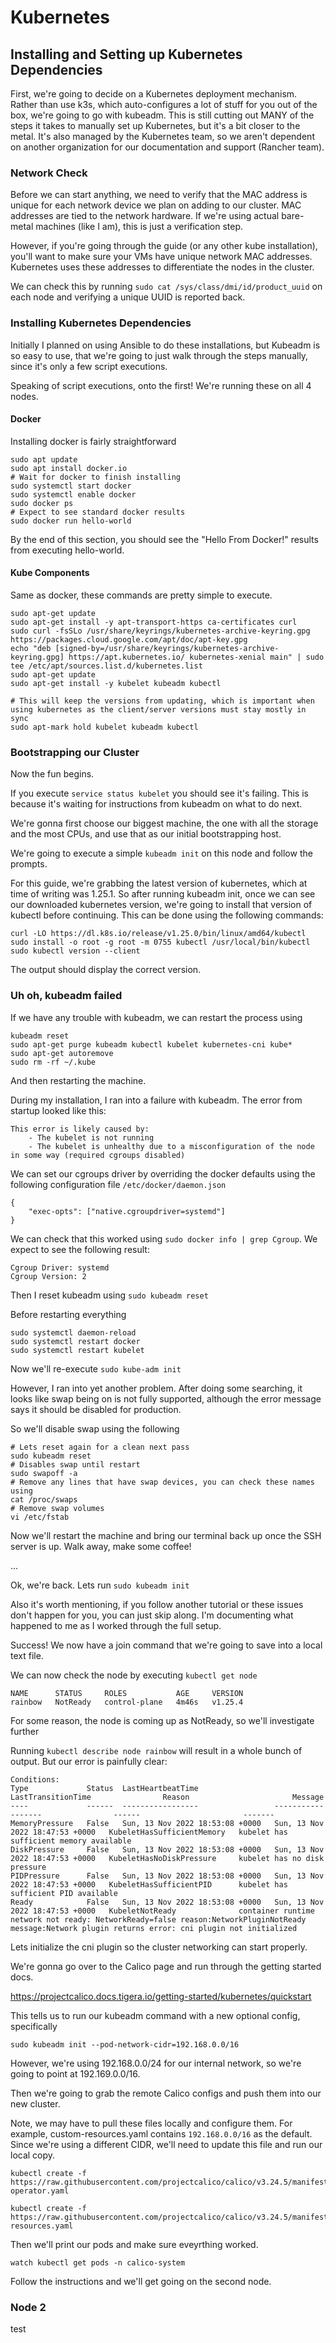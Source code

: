 # Kubernetes

## Installing and Setting up Kubernetes Dependencies

First, we're going to decide on a Kubernetes deployment mechanism. Rather than use k3s, which auto-configures a lot of stuff for you out of the box, we're going to go with kubeadm. This is still cutting out MANY of the steps it takes to manually set up Kubernetes, but it's a bit closer to the metal. It's also managed by the Kubernetes team, so we aren't dependent on another organization for our documentation and support (Rancher team).

### Network Check

Before we can start anything, we need to verify that the MAC address is unique for each network device we plan on adding to our cluster. MAC addresses are tied to the network hardware. If we're using actual bare-metal machines (like I am), this is just a verification step.

However, if you're going through the guide (or any other kube installation), you'll want to make sure your VMs have unique network MAC addresses. Kubernetes uses these addresses to differentiate the nodes in the cluster.

We can check this by running `sudo cat /sys/class/dmi/id/product_uuid` on each node and verifying a unique UUID is reported back.

### Installing Kubernetes Dependencies

Initially I planned on using Ansible to do these installations, but Kubeadm is so easy to use, that we're going to just walk through the steps manually, since it's only a few script executions.

Speaking of script executions, onto the first! We're running these on all 4 nodes.

#### Docker

Installing docker is fairly straightforward

    sudo apt update
    sudo apt install docker.io
    # Wait for docker to finish installing
    sudo systemctl start docker
    sudo systemctl enable docker
    sudo docker ps
    # Expect to see standard docker results
    sudo docker run hello-world

By the end of this section, you should see the "Hello From Docker!" results from executing hello-world.

#### Kube Components

Same as docker, these commands are pretty simple to execute.

    sudo apt-get update
    sudo apt-get install -y apt-transport-https ca-certificates curl
    sudo curl -fsSLo /usr/share/keyrings/kubernetes-archive-keyring.gpg https://packages.cloud.google.com/apt/doc/apt-key.gpg
    echo "deb [signed-by=/usr/share/keyrings/kubernetes-archive-keyring.gpg] https://apt.kubernetes.io/ kubernetes-xenial main" | sudo tee /etc/apt/sources.list.d/kubernetes.list
    sudo apt-get update
    sudo apt-get install -y kubelet kubeadm kubectl

    # This will keep the versions from updating, which is important when using kubernetes as the client/server versions must stay mostly in sync
    sudo apt-mark hold kubelet kubeadm kubectl

### Bootstrapping our Cluster

Now the fun begins.

If you execute `service status kubelet` you should see it's failing. This is because it's waiting for instructions from kubeadm on what to do next.

We're gonna first choose our biggest machine, the one with all the storage and the most CPUs, and use that as our initial bootstrapping host.

We're going to execute a simple `kubeadm init` on this node and follow the prompts.

For this guide, we're grabbing the latest version of kubernetes, which at time of writing was 1.25.1. So after running kubeadm init, once we can see our downloaded kubernetes version, we're going to install that version of kubectl before continuing. This can be done using the following commands:

    curl -LO https://dl.k8s.io/release/v1.25.0/bin/linux/amd64/kubectl
    sudo install -o root -g root -m 0755 kubectl /usr/local/bin/kubectl
    sudo kubectl version --client

The output should display the correct version.

### Uh oh, kubeadm failed

If we have any trouble with kubeadm, we can restart the process using

    kubeadm reset
    sudo apt-get purge kubeadm kubectl kubelet kubernetes-cni kube*   
    sudo apt-get autoremove  
    sudo rm -rf ~/.kube

And then restarting the machine.

During my installation, I ran into a failure with kubeadm. The error from startup looked like this:

    This error is likely caused by:
        - The kubelet is not running
        - The kubelet is unhealthy due to a misconfiguration of the node in some way (required cgroups disabled)

We can set our cgroups driver by overriding the docker defaults using the following configuration file `/etc/docker/daemon.json`

    {
        "exec-opts": ["native.cgroupdriver=systemd"]
    }

We can check that this worked using `sudo docker info | grep Cgroup`. We expect to see the following result:

    Cgroup Driver: systemd
    Cgroup Version: 2

Then I reset kubeadm using `sudo kubeadm reset`

Before restarting everything

    sudo systemctl daemon-reload
    sudo systemctl restart docker
    sudo systemctl restart kubelet

Now we'll re-execute `sudo kube-adm init`

However, I ran into yet another problem. After doing some searching, it looks like swap being on is not fully supported, although the error message says it should be disabled for production.

So we'll disable swap using the following

    # Lets reset again for a clean next pass
    sudo kubeadm reset
    # Disables swap until restart
    sudo swapoff -a
    # Remove any lines that have swap devices, you can check these names using 
    cat /proc/swaps
    # Remove swap volumes
    vi /etc/fstab

Now we'll restart the machine and bring our terminal back up once the SSH server is up. Walk away, make some coffee!

...

Ok, we're back. Lets run `sudo kubeadm init`

Also it's worth mentioning, if you follow another tutorial or these issues don't happen for you, you can just skip along. I'm documenting what happened to me as I worked through the full setup.

Success! We now have a join command that we're going to save into a local text file.

We can now check the node by executing `kubectl get node`

    NAME      STATUS     ROLES           AGE     VERSION
    rainbow   NotReady   control-plane   4m46s   v1.25.4

For some reason, the node is coming up as NotReady, so we'll investigate further

Running `kubectl describe node rainbow` will result in a whole bunch of output. But our error is painfully clear:

    Conditions:
    Type             Status  LastHeartbeatTime                 LastTransitionTime                Reason                       Message
    ----             ------  -----------------                 ------------------                ------                       -------
    MemoryPressure   False   Sun, 13 Nov 2022 18:53:08 +0000   Sun, 13 Nov 2022 18:47:53 +0000   KubeletHasSufficientMemory   kubelet has sufficient memory available
    DiskPressure     False   Sun, 13 Nov 2022 18:53:08 +0000   Sun, 13 Nov 2022 18:47:53 +0000   KubeletHasNoDiskPressure     kubelet has no disk pressure
    PIDPressure      False   Sun, 13 Nov 2022 18:53:08 +0000   Sun, 13 Nov 2022 18:47:53 +0000   KubeletHasSufficientPID      kubelet has sufficient PID available
    Ready            False   Sun, 13 Nov 2022 18:53:08 +0000   Sun, 13 Nov 2022 18:47:53 +0000   KubeletNotReady              container runtime network not ready: NetworkReady=false reason:NetworkPluginNotReady message:Network plugin returns error: cni plugin not initialized

Lets initialize the cni plugin so the cluster networking can start properly.

We're gonna go over to the Calico page and run through the getting started docs.

https://projectcalico.docs.tigera.io/getting-started/kubernetes/quickstart

This tells us to run our kubeadm command with a new optional config, specifically

    sudo kubeadm init --pod-network-cidr=192.168.0.0/16

However, we're using 192.168.0.0/24 for our internal network, so we're going to point at 192.169.0.0/16.

Then we're going to grab the remote Calico configs and push them into our new cluster.

Note, we may have to pull these files locally and configure them. For example, custom-resources.yaml contains `192.168.0.0/16` as the default. Since we're using a different CIDR, we'll need to update this file and run our local copy.

    kubectl create -f https://raw.githubusercontent.com/projectcalico/calico/v3.24.5/manifests/tigera-operator.yaml

    kubectl create -f https://raw.githubusercontent.com/projectcalico/calico/v3.24.5/manifests/custom-resources.yaml

Then we'll print our pods and make sure eveyrthing worked.

    watch kubectl get pods -n calico-system

Follow the instructions and we'll get going on the second node.

### Node 2

test
